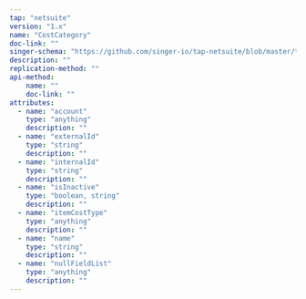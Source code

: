 ```yaml
---
tap: "netsuite"
version: "1.x"
name: "CostCategory"
doc-link: ""
singer-schema: "https://github.com/singer-io/tap-netsuite/blob/master/tap_netsuite/schemas/CostCategory.json"
description: ""
replication-method: ""
api-method:
    name: ""
    doc-link: ""
attributes:
  - name: "account"
    type: "anything"
    description: ""
  - name: "externalId"
    type: "string"
    description: ""
  - name: "internalId"
    type: "string"
    description: ""
  - name: "isInactive"
    type: "boolean, string"
    description: ""
  - name: "itemCostType"
    type: "anything"
    description: ""
  - name: "name"
    type: "string"
    description: ""
  - name: "nullFieldList"
    type: "anything"
    description: ""
---
```

